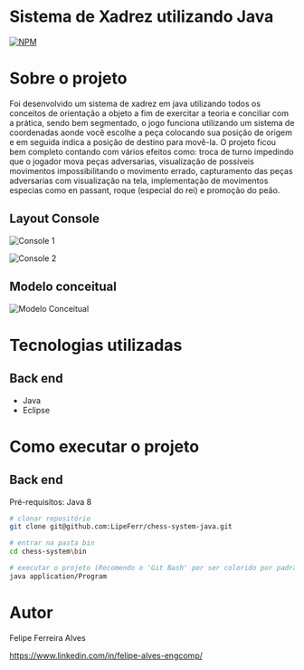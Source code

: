 # Sistema de Xadrez utilizando Java
[![NPM](https://img.shields.io/npm/l/react)](https://github.com/LipeFerr/chess-system-java/blob/main/LICENSE) 

# Sobre o projeto

Foi desenvolvido um sistema de xadrez em java utilizando todos os conceitos de orientação a objeto a fim de exercitar
a teoria e conciliar com a prática, sendo bem segmentado, o jogo funciona utilizando um sistema de coordenadas
aonde você escolhe a peça colocando sua posição de origem e em seguida indica a posição de destino para movê-la.
O projeto ficou bem completo contando com vários efeitos como: troca de turno impedindo que o jogador mova peças adversarias, visualização de possíveis movimentos impossibilitando o movimento errado, capturamento das peças adversarias com visualização na tela, implementação de movimentos especias como en passant, roque (especial do rei) e promoção do peão.

## Layout Console
![Console 1](https://github.com/LipeFerr/img/blob/main/chess-system-java/layout_chess_system1.png)

![Console 2](https://github.com/LipeFerr/img/blob/main/chess-system-java/layout_chess_system2.png)

## Modelo conceitual
![Modelo Conceitual](https://github.com/LipeFerr/img/blob/main/chess-system-java/chess-system-design.png)

# Tecnologias utilizadas
## Back end
- Java
- Eclipse

# Como executar o projeto

## Back end
Pré-requisitos: Java 8

```bash
# clonar repositório
git clone git@github.com:LipeFerr/chess-system-java.git

# entrar na pasta bin
cd chess-system\bin

# executar o projeto (Recomendo o 'Git Bash' por ser colorido por padrão)
java application/Program
```

# Autor

Felipe Ferreira Alves

https://www.linkedin.com/in/felipe-alves-engcomp/
